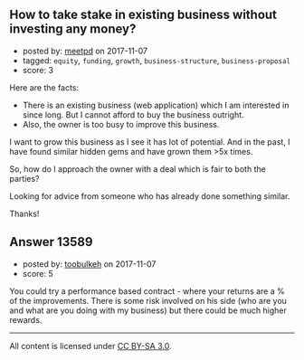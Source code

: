 ## How to take stake in existing business without investing any money?

- posted by: [meetpd](https://stackexchange.com/users/222022/meetpd) on 2017-11-07
- tagged: `equity`, `funding`, `growth`, `business-structure`, `business-proposal`
- score: 3

Here are the facts:

* There is an existing business (web application) which I am interested in since long. But I cannot afford to buy the business outright.
* Also, the owner is too busy to improve this business.

I want to grow this business as I see it has lot of potential. And in the past, I have found similar hidden gems and have grown them >5x times.

So, how do I approach the owner with a deal which is fair to both the parties?

Looking for advice from someone who has already done something similar.

Thanks!


## Answer 13589

- posted by: [toobulkeh](https://stackexchange.com/users/1462218/toobulkeh) on 2017-11-07
- score: 5

You could try a performance based contract - where your returns are a % of the improvements. There is some risk involved on his side (who are you and what are you doing with my business) but there could be much higher rewards.



---

All content is licensed under [CC BY-SA 3.0](https://creativecommons.org/licenses/by-sa/3.0/).

